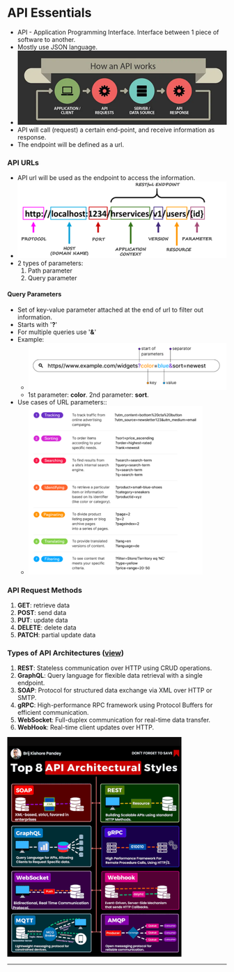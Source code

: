 # API Essentials

-   API - Application Programming Interface. Interface between 1 piece of software to another.
-   Mostly use JSON language.
-   ![](imgs/how_API_works.png)
-   API will call (request) a certain end-point, and receive information as response.
-   The endpoint will be defined as a url.

### API URLs

-   API url will be used as the endpoint to access the information.
-   <img src="imgs/api_url_structure.png" width="500">
-   2 types of parameters:
    1. Path parameter
    2. Query parameter

#### Query Parameters

-   Set of key-value parameter attached at the end of url to filter out information.
-   Starts with '**?**'
-   For multiple queries use '**&**'
-   Example:
    -   <img src="imgs/query_parameter_example.png" width="500">
    -   1st parameter: **color**. 2nd parameter: **sort**.
-   Use cases of URL parameters::
    -   <img src="imgs/url_parameter_use-cases.png" width="400">

### API Request Methods

1. **GET**: retrieve data
2. **POST**: send data
3. **PUT**: update data
4. **DELETE**: delete data
5. **PATCH**: partial update data

### Types of API Architectures ([view](https://www.youtube.com/watch?v=4vLxWqE94l4))

1. **REST**: Stateless communication over HTTP using CRUD operations.
2. **GraphQL**: Query language for flexible data retrieval with a single endpoint.
3. **SOAP**: Protocol for structured data exchange via XML over HTTP or SMTP.
4. **gRPC**: High-performance RPC framework using Protocol Buffers for efficient communication.
5. **WebSocket**: Full-duplex communication for real-time data transfer.
6. **WebHook**: Real-time client updates over HTTP.

<img src="imgs/API architectures.gif" width="400">

---
